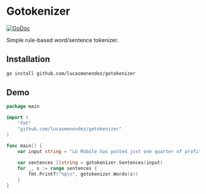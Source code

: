 # Gotokenizer
[![GoDoc](https://img.shields.io/badge/GoDoc-reference-5272B4.svg)](https://godoc.org/github.com/lucasmenendez/gotokenizer)

Simple rule-based word/sentence tokenizer.

## Installation
```bash
go install github.com/lucasmenendez/gotokenizer
```

## Demo
````go
package main

import (
    "fmt"
    "github.com/lucasmenendez/gotokenizer"
)

func main() {
    var input string = "LG Mobile has posted just one quarter of profitability over the last two years, that was six months ago during the first quarter of sales of its new flagship, the LG G6, when it eked out a $3.2 million profit. Previous to that, you have to go way back to Q1 2015 for a quarterly profit."
    
    var sentences []string = gotokenizer.Sentences(input)
    for _, s := range sentences {
        fmt.Printf("%q\n", gotokenizer.Words(s))
    }
}
````